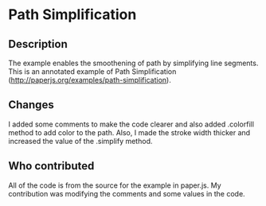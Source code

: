 # Path Simplification

## Description
The example enables the smoothening of path by simplifying line segments. 
This is an annotated example of Path Simplification (http://paperjs.org/examples/path-simplification). 

## Changes
I added some comments to make the code clearer and also added .colorfill method to add color to the path. 
Also, I made the stroke width thicker and increased the value of the .simplify method. 

## Who contributed
All of the code is from the source for the example in paper.js. My contribution was modifying the comments and some values in the code.  